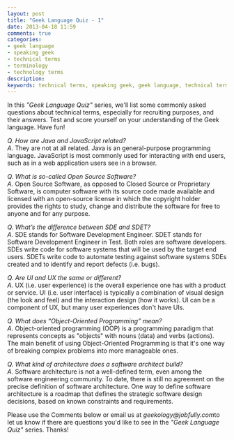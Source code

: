 ```yaml
---
layout: post
title: "Geek Language Quiz - 1"
date: 2013-04-18 11:59
comments: true
categories:
- geek language
- speaking geek
- technical terms
- terminology
- technology terms
description:
keywords: technical terms, speaking geek, geek language, technical terminology, quiz, test, geek language test, technology terms, technical jargon, technology nkowledge
---
```

<p>
In this <em>"Geek Language Quiz"</em> series, we'll list some commonly asked questions about technical terms, especially for recruiting purposes, and their answers.  Test and score yourself on your understanding of the Geek language.  Have fun!
</p>
<!-- More -->
<p>
<em>Q. How are Java and JavaScript related?</em>
</br>
<em>A. </em>They are not at all related.  Java is an general-purpose programming language.  JavaScript is most commonly used for interacting with end users, such as in a web application users see in a browser.
</p>

<p>
<em>Q. What is so-called Open Source Software?</em>
</br>
<em>A. </em>Open Source Software, as opposed to Closed Source or Proprietary Software, is computer software with its source code made available and licensed with an open-source license in which the copyright holder provides the rights to study, change and distribute the software for free to anyone and for any purpose.
</p>

<p>
<em>Q. What’s the difference between SDE and SDET?</em>
</br>
<em>A. </em>
SDE stands for Software Development Engineer.  SDET stands for Software Development Engineer in Test.  Both roles are software developers.  SDEs write code for software systems that will be used by the target end users.  SDETs write code to automate testing against software systems SDEs created and to identify and report defects (i.e. bugs).
</p>

<p>
<em>Q. Are UI and UX the same or different?</em>
</br>
<em>A. </em>
UX (i.e. user experience) is the overall experience one has with a product or service. UI (i.e. user interface) is typically a combination of visual design (the look and feel) and the interaction design (how it works). UI can be a component of UX, but many user experiences don't have UIs.
</p>

<p>
<em>Q. What does “Object-Oriented Programming” mean?</em>
</br>
<em>A. </em>
Object-oriented programming (OOP) is a programming paradigm that represents concepts as "objects" with nouns (data) and verbs (actions).  The main benefit of using Object-Oriented Programming is that it's one way of breaking complex problems into more manageable ones.
</p>

<p>
<em>Q. What kind of architecture does a software architect build?</em>
</br>
<em>A. </em>
Software architecture is not a well-defined term, even among the software engineering community.  To date, there is still no agreement on the precise definition of software architecture.  One way to define software architecture is a roadmap that defines the strategic software design decisions, based on known constraints and requirements.
</p>

<p>
Please use the Comments below or email us at <em>geekology@jobfully.com</em>to let us know if there are questions you'd like to see in the <em>"Geek Language Quiz"</em> series.  Thanks!
</p>